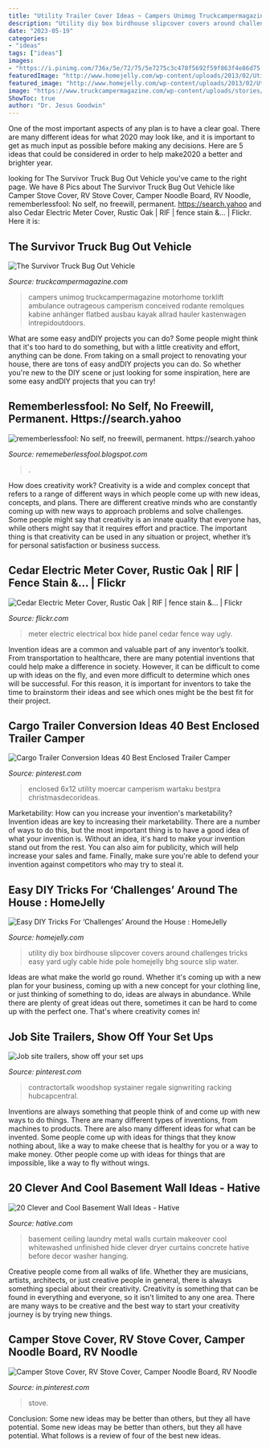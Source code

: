 ```yaml
---
title: "Utility Trailer Cover Ideas ~ Campers Unimog Truckcampermagazine Motorhome Torklift Ambulance Outrageous Camperism Conceived Rodante Remolques Kabine Anhänger Flatbed Ausbau Kayak Allrad Hauler Kastenwagen Intrepidoutdoors"
description: "Utility diy box birdhouse slipcover covers around challenges tricks easy yard ugly cable hide pole homejelly bhg source slip water"
date: "2023-05-19"
categories:
- "ideas"
tags: ["ideas"]
images:
- "https://i.pinimg.com/736x/5e/72/75/5e7275c3c478f5692f59f863f4e86d75.jpg"
featuredImage: "http://www.homejelly.com/wp-content/uploads/2013/02/Utility-box-birdhouse-slipcover.jpg"
featured_image: "http://www.homejelly.com/wp-content/uploads/2013/02/Utility-box-birdhouse-slipcover.jpg"
image: "https://www.truckcampermagazine.com/wp-content/uploads/stories/Four_Wheel_Camper/Survivor-Truck-camper-interior.jpg"
ShowToc: true
author: "Dr. Jesus Goodwin"
---
```



One of the most important aspects of any plan is to have a clear goal. There are many different ideas for what 2020 may look like, and it is important to get as much input as possible before making any decisions. Here are 5 ideas that could be considered in order to help make2020 a better and brighter year.

	

		
looking for The Survivor Truck Bug Out Vehicle you've came to the right page. We have 8 Pics about The Survivor Truck Bug Out Vehicle like Camper Stove Cover, RV Stove Cover, Camper Noodle Board, RV Noodle, rememberlessfool: No self, no freewill, permanent. https://search.yahoo and also Cedar Electric Meter Cover, Rustic Oak | RIF | fence stain &amp;… | Flickr. Here it is:
		
    
## The Survivor Truck Bug Out Vehicle

<img loading=lazy src="https://www.truckcampermagazine.com/wp-content/uploads/stories/Four_Wheel_Camper/Survivor-Truck-camper-interior.jpg" onerror="this.onerror=null;this.src='https://tse2.mm.bing.net/th?id=OIP.mv_2uzbVYOPgPhRXIimXQAHaLF&amp;pid=15.1';" alt="The Survivor Truck Bug Out Vehicle">

_Source: truckcampermagazine.com_

>campers unimog truckcampermagazine motorhome torklift ambulance outrageous camperism conceived rodante remolques kabine anhänger flatbed ausbau kayak allrad hauler kastenwagen intrepidoutdoors. 

	

What are some easy andDIY projects you can do?
Some people might think that it's too hard to do something, but with a little creativity and effort, anything can be done. From taking on a small project to renovating your house, there are tons of easy andDIY projects you can do. So whether you're new to the DIY scene or just looking for some inspiration, here are some easy andDIY projects that you can try!

    
## Rememberlessfool: No Self, No Freewill, Permanent. Https://search.yahoo

<img loading=lazy src="https://1.bp.blogspot.com/-U6ThlQoaDtA/Xd8Z4ZGHStI/AAAAAAAAbjo/_4DCsnRQQ_QmusNIbUK-RzHl0ScQ9LOlACLcBGAsYHQ/w1200-h630-p-k-no-nu/Untitled27.png" onerror="this.onerror=null;this.src='https://tse1.mm.bing.net/th?id=OIP.kDKNfe5q211Mz4NmgKGKMwHaD4&amp;pid=15.1';" alt="rememberlessfool: No self, no freewill, permanent. https://search.yahoo">

_Source: rememeberlessfool.blogspot.com_

>. 

	

How does creativity work?
Creativity is a wide and complex concept that refers to a range of different ways in which people come up with new ideas, concepts, and plans. There are different creative minds who are constantly coming up with new ways to approach problems and solve challenges. Some people might say that creativity is an innate quality that everyone has, while others might say that it requires effort and practice. The important thing is that creativity can be used in any situation or project, whether it’s for personal satisfaction or business success.

    
## Cedar Electric Meter Cover, Rustic Oak | RIF | Fence Stain &amp;… | Flickr

<img loading=lazy src="https://c1.staticflickr.com/3/2352/3530692821_329aa2bc41_b.jpg" onerror="this.onerror=null;this.src='https://tse3.mm.bing.net/th?id=OIP.uWfQBQpkfrMHhe3OhLjUbQHaJ4&amp;pid=15.1';" alt="Cedar Electric Meter Cover, Rustic Oak | RIF | fence stain &amp;… | Flickr">

_Source: flickr.com_

>meter electric electrical box hide panel cedar fence way ugly. 

	

Invention ideas are a common and valuable part of any inventor’s toolkit. From transportation to healthcare, there are many potential inventions that could help make a difference in society. However, it can be difficult to come up with ideas on the fly, and even more difficult to determine which ones will be successful. For this reason, it is important for inventors to take the time to brainstorm their ideas and see which ones might be the best fit for their project.

    
## Cargo Trailer Conversion Ideas 40 Best Enclosed Trailer Camper

<img loading=lazy src="https://i.pinimg.com/736x/be/86/10/be8610e117e1732c47624ee2e0679423.jpg" onerror="this.onerror=null;this.src='https://tse2.mm.bing.net/th?id=OIP.C2cOuVj057rNTNkELQsSwwHaJ3&amp;pid=15.1';" alt="Cargo Trailer Conversion Ideas 40 Best Enclosed Trailer Camper">

_Source: pinterest.com_

>enclosed 6x12 utility moercar camperism wartaku bestpra christmasdecorideas. 

	

Marketability: How can you increase your invention's marketability?
Invention ideas are key to increasing their marketability. There are a number of ways to do this, but the most important thing is to have a good idea of what your invention is. Without an idea, it's hard to make your invention stand out from the rest. You can also aim for publicity, which will help increase your sales and fame. Finally, make sure you're able to defend your invention against competitors who may try to steal it.

    
## Easy DIY Tricks For ‘Challenges’ Around The House : HomeJelly

<img loading=lazy src="http://www.homejelly.com/wp-content/uploads/2013/02/Utility-box-birdhouse-slipcover.jpg" onerror="this.onerror=null;this.src='https://tse2.mm.bing.net/th?id=OIP.hClGpERGfGKQ6xwDFsEiFQHaJ4&amp;pid=15.1';" alt="Easy DIY Tricks For ‘Challenges’ Around the House : HomeJelly">

_Source: homejelly.com_

>utility diy box birdhouse slipcover covers around challenges tricks easy yard ugly cable hide pole homejelly bhg source slip water. 

	

Ideas are what make the world go round. Whether it's coming up with a new plan for your business, coming up with a new concept for your clothing line, or just thinking of something to do, ideas are always in abundance. While there are plenty of great ideas out there, sometimes it can be hard to come up with the perfect one. That's where creativity comes in!

    
## Job Site Trailers, Show Off Your Set Ups

<img loading=lazy src="https://i.pinimg.com/736x/5e/72/75/5e7275c3c478f5692f59f863f4e86d75.jpg" onerror="this.onerror=null;this.src='https://tse3.mm.bing.net/th?id=OIP.VC6LAdFRyHWYlYbisfF5GAAAAA&amp;pid=15.1';" alt="Job site trailers, show off your set ups">

_Source: pinterest.com_

>contractortalk woodshop systainer regale signwriting racking hubcapcentral. 

	

Inventions are always something that people think of and come up with new ways to do things. There are many different types of inventions, from machines to products. There are also many different ideas for what can be invented. Some people come up with ideas for things that they know nothing about, like a way to make cheese that is healthy for you or a way to make money. Other people come up with ideas for things that are impossible, like a way to fly without wings.

    
## 20 Clever And Cool Basement Wall Ideas - Hative

<img loading=lazy src="https://hative.com/wp-content/uploads/2014/05/basement-wall-ideas/9-curtain-for-basement-wall.jpg" onerror="this.onerror=null;this.src='https://tse1.mm.bing.net/th?id=OIP.q0tQZrSR7t4WKemPkogjvgHaKJ&amp;pid=15.1';" alt="20 Clever and Cool Basement Wall Ideas - Hative">

_Source: hative.com_

>basement ceiling laundry metal walls curtain makeover cool whitewashed unfinished hide clever dryer curtains concrete hative before decor washer hanging. 

	

Creative people come from all walks of life. Whether they are musicians, artists, architects, or just creative people in general, there is always something special about their creativity. Creativity is something that can be found in everything and everyone, so it isn't limited to any one area. There are many ways to be creative and the best way to start your creativity journey is by trying new things.

    
## Camper Stove Cover, RV Stove Cover, Camper Noodle Board, RV Noodle

<img loading=lazy src="https://i.pinimg.com/736x/c5/4c/b9/c54cb9c03ff2266f2d53fa9ce2372dc8.jpg" onerror="this.onerror=null;this.src='https://tse4.mm.bing.net/th?id=OIP._5bzx5mE4Kq7Pv9JGmkj9AHaGm&amp;pid=15.1';" alt="Camper Stove Cover, RV Stove Cover, Camper Noodle Board, RV Noodle">

_Source: in.pinterest.com_

>stove. 

	

Conclusion: Some new ideas may be better than others, but they all have potential.
Some new ideas may be better than others, but they all have potential. What follows is a review of four of the best new ideas.

